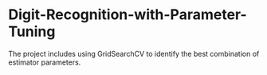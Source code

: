 # Digit-Recognition-with-Parameter-Tuning
The project includes using GridSearchCV to identify the best combination of estimator parameters.
